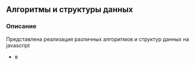 ## Алгоритмы и структуры данных

### Описание

Представлена реализация различных алгоритмов и структур данных на javascript
- в 